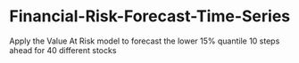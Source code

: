 # Financial-Risk-Forecast-Time-Series
Apply the Value At Risk model to forecast the lower 15% quantile 10 steps ahead for 40 different stocks
